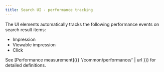 ```yaml
---
title: Search UI - performance tracking
---
```


The UI elements automatically tracks the following performance events on search result items:

* Impression
* Viewable impression
* Click

See [Performance measurement]({{ '/common/performance/' | url }}) for detailed definitions.
